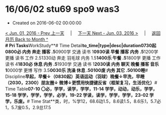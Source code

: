 # 16/06/02 stu69 spo9 was3

* Created on 2016-06-02 00:00:00

[&lt; Jun. 01, 2016 - Prev 上一天](d01.md)     \|     [下一天 Next - Jun. 03, 2016 &gt;](d03.md)     \|     [返回月历 Back to Month ^](index.md)   
**\# Pri Tasks**WorkStudy**\# Time Detail**to\_time\|type\|desc\|duration0730起0800必 内务 奔走 播客 .5**0900学 交通 读书 1**0930读 早餐 播客 内务 .5**1200学 更播 读书 工作 2.51330动 奔走 羽毛球 内务 1.5**1400乐 午餐 .5**1800学 更播 工作 读书 4**1830必 休息 内务 .5**1930学 交通 读书 1**2030读 内务 聊天 晚餐 播客 音乐 1**0000学 更博 写作 3.5**0030乐 洗澡 休息 .50100废 内务 其它 .50100睡**\# Discipline**早起，早餐↓（0830起）英语运动（羽球）晚餐↓早洗，早睡（2030，2300）朋友圈↓ 微博↓更惯用快捷键反省（框架复习，生活优化）**\# Time Table**07-10 〇必，学学，读学，学学，11-14 学学，动动，动乐，学学，15-18 学学，学学，学学，必学，19-22 学读，读学，学学，学学，23-02 学学，乐废。**\# Time Stat**类，时，%学12，68.6动1.5，8.6读1.5，8.6乐1，5.7必1，5.7废0.5，2.9总17.5

